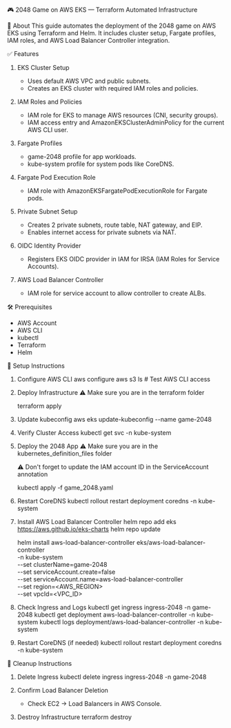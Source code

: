 🎮 2048 Game on AWS EKS — Terraform Automated Infrastructure

📘 About
This guide automates the deployment of the 2048 game on AWS EKS using Terraform and Helm. It includes cluster setup, Fargate profiles, IAM roles, and AWS Load Balancer Controller integration.

✅ Features
1. EKS Cluster Setup
   - Uses default AWS VPC and public subnets.
   - Creates an EKS cluster with required IAM roles and policies.

2. IAM Roles and Policies
   - IAM role for EKS to manage AWS resources (CNI, security groups).
   - IAM access entry and AmazonEKSClusterAdminPolicy for the current AWS CLI user.

3. Fargate Profiles
   - game-2048 profile for app workloads.
   - kube-system profile for system pods like CoreDNS.

4. Fargate Pod Execution Role
   - IAM role with AmazonEKSFargatePodExecutionRole for Fargate pods.

5. Private Subnet Setup
   - Creates 2 private subnets, route table, NAT gateway, and EIP.
   - Enables internet access for private subnets via NAT.

6. OIDC Identity Provider
   - Registers EKS OIDC provider in IAM for IRSA (IAM Roles for Service Accounts).

7. AWS Load Balancer Controller
   - IAM role for service account to allow controller to create ALBs.

🛠️ Prerequisites
- AWS Account
- AWS CLI
- kubectl
- Terraform
- Helm

🚀 Setup Instructions

1. Configure AWS CLI
   aws configure
   aws s3 ls  # Test AWS CLI access

2. Deploy Infrastructure
   ⚠️ Make sure you are in the terraform folder
   
   terraform apply

4. Update kubeconfig
   aws eks update-kubeconfig --name game-2048

5. Verify Cluster Access
   kubectl get svc -n kube-system

6. Deploy the 2048 App
   ⚠️ Make sure you are in the kubernetes_definition_files folder

   ⚠️ Don't forget to update the IAM account ID in the ServiceAccount annotation
   
   kubectl apply -f game_2048.yaml
   
   

8. Restart CoreDNS
   kubectl rollout restart deployment coredns -n kube-system

9. Install AWS Load Balancer Controller
   helm repo add eks https://aws.github.io/eks-charts
   helm repo update

   helm install aws-load-balancer-controller eks/aws-load-balancer-controller \
     -n kube-system \
     --set clusterName=game-2048 \
     --set serviceAccount.create=false \
     --set serviceAccount.name=aws-load-balancer-controller \
     --set region=<AWS_REGION> \
     --set vpcId=<VPC_ID>

10. Check Ingress and Logs
   kubectl get ingress ingress-2048 -n game-2048
   kubectl get deployment aws-load-balancer-controller -n kube-system
   kubectl logs deployment/aws-load-balancer-controller -n kube-system

11. Restart CoreDNS (if needed)
   kubectl rollout restart deployment coredns -n kube-system

🧹 Cleanup Instructions

1. Delete Ingress
   kubectl delete ingress ingress-2048 -n game-2048

2. Confirm Load Balancer Deletion
   - Check EC2 → Load Balancers in AWS Console.

3. Destroy Infrastructure
   terraform destroy
